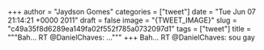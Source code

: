
+++
author = "Jaydson Gomes"
categories = ["tweet"]
date = "Tue Jun 07 21:14:21 +0000 2011"
draft = false
image = "{TWEET_IMAGE}"
slug = "c49a35f8d6289ea149fa02f552f785a0732097d1"
tags = ["tweet"]
title = """Bah... RT @DanielChaves: ..."""
+++
Bah... RT @DanielChaves: sou gay
